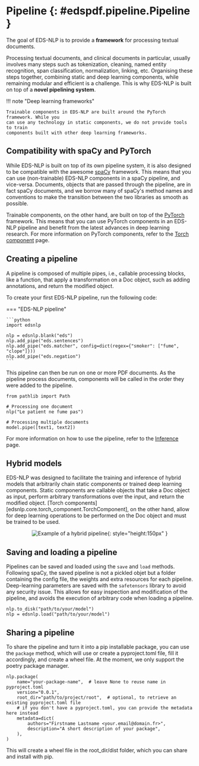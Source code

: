 # Pipeline {: #edspdf.pipeline.Pipeline }

The goal of EDS-NLP is to provide a **framework** for processing textual documents.

Processing textual documents, and clinical documents in particular, usually involves many steps such as tokenization, cleaning, named entity recognition, span classification, normalization, linking, etc. Organising these steps together, combining static and deep learning components, while remaining modular and efficient is a challenge. This is why EDS-NLP is built on top of a **novel pipelining system**.


!!! note "Deep learning frameworks"

    Trainable components in EDS-NLP are built around the PyTorch framework. While you
    can use any technology in static components, we do not provide tools to train
    components built with other deep learning frameworks.


## Compatibility with spaCy and PyTorch

While EDS-NLP is built on top of its own pipeline system, it is also designed to be compatible with the awesome [spaCy](https://spacy.io) framework. This means that you can use (non-trainable) EDS-NLP components in a spaCy pipeline, and vice-versa. Documents, objects that are passed through the pipeline, are in fact spaCy documents, and we borrow many of spaCy's method names and conventions to make the transition between the two libraries as smooth as possible.

Trainable components, on the other hand, are built on top of the [PyTorch](https://pytorch.org) framework. This means that you can use PyTorch components in an EDS-NLP pipeline and benefit from the latest advances in deep learning research. For more information on PyTorch components, refer to the [Torch component](../torch-component) page.

## Creating a pipeline

A pipeline is composed of multiple pipes, i.e., callable processing blocks, like a function, that apply a transformation on a Doc object, such as adding annotations, and return the modified object.

To create your first EDS-NLP pipeline, run the following code:

=== "EDS-NLP pipeline"

    ```python
    import edsnlp

    nlp = edsnlp.blank("eds")
    nlp.add_pipe("eds.sentences")
    nlp.add_pipe("eds.matcher", config=dict(regex={"smoker": ["fume", "clope"]}))
    nlp.add_pipe("eds.negation")
    ```

This pipeline can then be run on one or more PDF documents.
As the pipeline process documents, components will be called in the order
they were added to the pipeline.

```{ .python .no-check }
from pathlib import Path

# Processing one document
nlp("Le patient ne fume pas")

# Processing multiple documents
model.pipe([text1, text2])
```

For more information on how to use the pipeline, refer to the [Inference](/inference) page.

## Hybrid models

EDS-NLP was designed to facilitate the training and inference of hybrid models that
arbitrarily chain static components or trained deep learning components. Static components are callable objects that take a Doc object as input, perform arbitrary transformations over the input, and return the modified object. [Torch components][edsnlp.core.torch_component.TorchComponent], on the other hand, allow for deep learning operations to be performed on the Doc object and must be trained to be used.

<div style="text-align: center" markdown="1">

![Example of a hybrid pipeline](/assets/images/hybrid-pipeline-example.svg){: style="height:150px" }

</div>

## Saving and loading a pipeline

Pipelines can be saved and loaded using the `save` and `load` methods. Following spaCy, the saved pipeline is not a pickled objet but a folder containing the config file, the weights and extra resources for each pipeline. Deep-learning parameters are saved with the `safetensors` library to avoid any security issue. This allows for easy inspection and modification of the pipeline, and avoids the execution of arbitrary code when loading a pipeline.

```{ .python .no-check }
nlp.to_disk("path/to/your/model")
nlp = edsnlp.load("path/to/your/model")
```

## Sharing a pipeline

To share the pipeline and turn it into a pip installable package, you can use the `package` method, which will use or create a pyproject.toml file, fill it accordingly, and create a wheel file. At the moment, we only support the poetry package manager.

```{ .python .no-check }
nlp.package(
    name="your-package-name",  # leave None to reuse name in pyproject.toml
    version="0.0.1",
    root_dir="path/to/project/root",  # optional, to retrieve an existing pyproject.toml file
    # if you don't have a pyproject.toml, you can provide the metadata here instead
    metadata=dict(
        authors="Firstname Lastname <your.email@domain.fr>",
        description="A short description of your package",
    ),
)
```

This will create a wheel file in the root_dir/dist folder, which you can share and install with pip.
